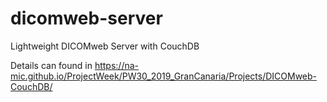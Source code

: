 # dicomweb-server
Lightweight DICOMweb Server with CouchDB

Details can found in https://na-mic.github.io/ProjectWeek/PW30_2019_GranCanaria/Projects/DICOMweb-CouchDB/
